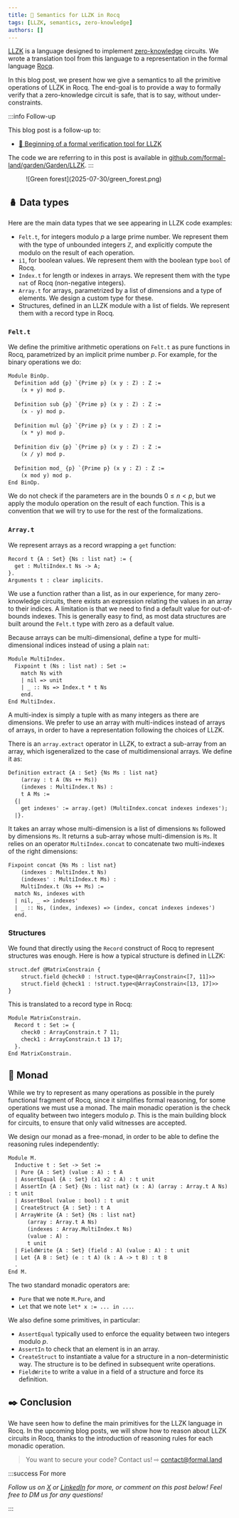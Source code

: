 ```yaml
---
title: 🥷 Semantics for LLZK in Rocq
tags: [LLZK, semantics, zero-knowledge]
authors: []
---
```


[LLZK](https://github.com/Veridise/llzk-lib) is a language designed to implement [zero-knowledge](https://en.wikipedia.org/wiki/Zero-knowledge_proof) circuits. We wrote a translation tool from this language to a representation in the formal language [Rocq](https://rocq-prover.org/).

In this blog post, we present how we give a semantics to all the primitive operations of LLZK in Rocq. The end-goal is to provide a way to formally verify that a zero-knowledge circuit is safe, that is to say, without under-constraints.

<!-- truncate -->

:::info Follow-up

This blog post is a follow-up to:

- [🥷 Beginning of a formal verification tool for LLZK](2025-07-28-llzk-to-rocq-beginning.md)

The code we are referring to in this post is available in [github.com/formal-land/garden/Garden/LLZK](https://github.com/formal-land/garden/tree/main/Garden/LLZK).
:::

<figure>
  ![Green forest](2025-07-30/green_forest.png)
</figure>

## 🪆 Data types

Here are the main data types that we see appearing in LLZK code examples:

- `Felt.t`, for integers modulo&nbsp;$p$ a large prime number. We represent them with the type of unbounded integers $\mathbb{Z}$, and explicitly compute the modulo on the result of each operation.
- `i1`, for boolean values. We represent them with the boolean type `bool` of Rocq.
- `Index.t` for length or indexes in arrays. We represent them with the type `nat` of Rocq (non-negative integers).
- `Array.t` for arrays, parametrized by a list of dimensions and a type of elements. We design a custom type for these.
- Structures, defined in an LLZK module with a list of fields. We represent them with a record type in Rocq.

### `Felt.t`

We define the primitive arithmetic operations on `Felt.t` as pure functions in Rocq, parametrized by an implicit prime number $p$. For example, for the binary operations we do:

```coq
Module BinOp.
  Definition add {p} `{Prime p} (x y : Z) : Z :=
    (x + y) mod p.

  Definition sub {p} `{Prime p} (x y : Z) : Z :=
    (x - y) mod p.

  Definition mul {p} `{Prime p} (x y : Z) : Z :=
    (x * y) mod p.

  Definition div {p} `{Prime p} (x y : Z) : Z :=
    (x / y) mod p.

  Definition mod_ {p} `{Prime p} (x y : Z) : Z :=
    (x mod y) mod p.
End BinOp.
```

We do not check if the parameters are in the bounds $0 \leq n < p$, but we apply the modulo operation on the result of each function. This is a convention that we will try to use for the rest of the formalizations.

### `Array.t`

We represent arrays as a record wrapping a `get` function:

```coq
Record t {A : Set} {Ns : list nat} := {
  get : MultiIndex.t Ns -> A;
}.
Arguments t : clear implicits.
```

We use a function rather than a list, as in our experience, for many zero-knowledge circuits, there exists an expression relating the values in an array to their indices. A limitation is that we need to find a default value for out-of-bounds indexes. This is generally easy to find, as most data structures are built around the `Felt.t` type with zero as a default value.

Because arrays can be multi-dimensional, define a type for multi-dimensional indices instead of using a plain `nat`:

```coq
Module MultiIndex.
  Fixpoint t (Ns : list nat) : Set :=
    match Ns with
    | nil => unit
    | _ :: Ns => Index.t * t Ns
    end.
End MultiIndex.
```

A multi-index is simply a tuple with as many integers as there are dimensions. We prefer to use an array with multi-indices instead of arrays of arrays, in order to have a representation following the choices of LLZK.

There is an `array.extract` operator in LLZK, to extract a sub-array from an array, which isgeneralized to the case of multidimensional arrays. We define it as:

```coq
Definition extract {A : Set} {Ns Ms : list nat}
    (array : t A (Ns ++ Ms))
    (indexes : MultiIndex.t Ns) :
    t A Ms :=
  {|
    get indexes' := array.(get) (MultiIndex.concat indexes indexes');
  |}.
```

It takes an array whose multi-dimension is a list of dimensions `Ns` followed by dimensions `Ms`. It returns a sub-array whose multi-dimension is `Ms`. It relies on an operator `MultiIndex.concat` to concatenate two multi-indexes of the right dimensions:

```coq
Fixpoint concat {Ns Ms : list nat}
    (indexes : MultiIndex.t Ns)
    (indexes' : MultiIndex.t Ms) :
    MultiIndex.t (Ns ++ Ms) :=
  match Ns, indexes with
  | nil, _ => indexes'
  | _ :: Ns, (index, indexes) => (index, concat indexes indexes')
  end.
```

### Structures

We found that directly using the `Record` construct of Rocq to represent structures was enough. Here is how a typical structure is defined in LLZK:

```mlir
struct.def @MatrixConstrain {
    struct.field @check0 : !struct.type<@ArrayConstrain<[7, 11]>>
    struct.field @check1 : !struct.type<@ArrayConstrain<[13, 17]>>
}
```

This is translated to a record type in Rocq:

```coq
Module MatrixConstrain.
  Record t : Set := {
    check0 : ArrayConstrain.t 7 11;
    check1 : ArrayConstrain.t 13 17;
  }.
End MatrixConstrain.
```

## 🔮 Monad

While we try to represent as many operations as possible in the purely functional fragment of Rocq, since it simplifies formal reasoning, for some operations we must use a monad. The main monadic operation is the check of equality between two integers modulo $p$. This is the main building block for circuits, to ensure that only valid witnesses are accepted.

We design our monad as a free-monad, in order to be able to define the reasoning rules independently:

```coq
Module M.
  Inductive t : Set -> Set :=
  | Pure {A : Set} (value : A) : t A
  | AssertEqual {A : Set} (x1 x2 : A) : t unit
  | AssertIn {A : Set} {Ns : list nat} (x : A) (array : Array.t A Ns) : t unit
  | AssertBool (value : bool) : t unit
  | CreateStruct {A : Set} : t A
  | ArrayWrite {A : Set} {Ns : list nat}
      (array : Array.t A Ns)
      (indexes : Array.MultiIndex.t Ns)
      (value : A) :
      t unit
  | FieldWrite {A : Set} (field : A) (value : A) : t unit
  | Let {A B : Set} (e : t A) (k : A -> t B) : t B
  .
End M.
```

The two standard monadic operators are:

- `Pure` that we note `M.Pure`, and
- `Let` that we note `let* x := ... in ...`.

We also define some primitives, in particular:

- `AssertEqual` typically used to enforce the equality between two integers modulo $p$.
- `AssertIn` to check that an element is in an array.
- `CreateStruct` to instantiate a value for a structure in a non-deterministic way. The structure is to be defined in subsequent write operations.
- `FieldWrite` to write a value in a field of a structure and force its definition.

## ✒️ Conclusion

We have seen how to define the main primitives for the LLZK language in Rocq. In the upcoming blog posts, we will show how to reason about LLZK circuits in Rocq, thanks to the introduction of reasoning rules for each monadic operation.

> You want to secure your code? Contact us! ⇨ [&#099;&#111;&#110;&#116;&#097;&#099;&#116;&#064;formal&#046;&#108;&#097;&#110;&#100;](mailto:contact@formal.land)

:::success For more

_Follow us on [X](https://x.com/FormalLand) or [LinkedIn](https://fr.linkedin.com/company/formal-land) for more, or comment on this post below! Feel free to DM us for any questions!_

:::
